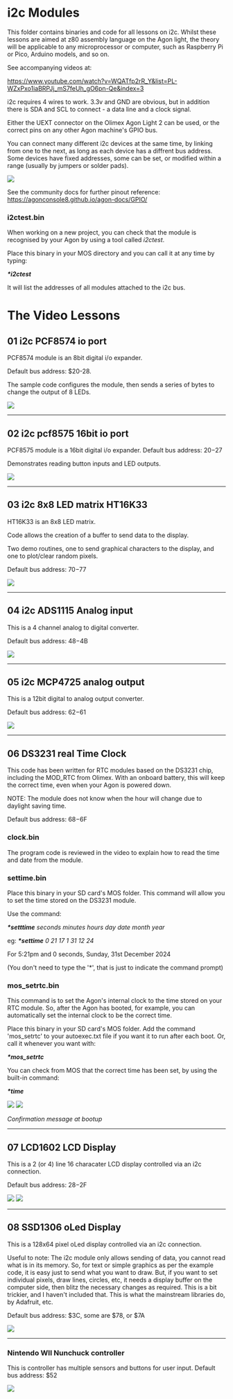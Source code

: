 # i2c Modules
This folder contains binaries and code for all lessons on i2c. Whilst these lessons are aimed at z80 assembly language on the Agon light, the theory will be applicable to any microprocessor or computer, such as Raspberry Pi or Pico, Arduino models, and so on.

See accompanying videos at:

https://www.youtube.com/watch?v=WQATfp2rR_Y&list=PL-WZxPxo1iaBRPJj_mS7feUh_gO6pn-Qe&index=3


i2c requires 4 wires to work. 3.3v and GND are obvious, but in addition there is SDA and SCL to connect - a data line and a clock signal.

Either the UEXT connector on the Olimex Agon Light 2 can be used, or the correct pins on any other Agon machine's GPIO bus.

You can connect many different i2c devices at the same time, by linking from one to the next, as long as each device has a diffrent bus address. Some devices have fixed addresses, some can be set, or modified within a range (usually by jumpers or solder pads).

![](./images/io_uext2.png)

See the community docs for further pinout reference:
https://agonconsole8.github.io/agon-docs/GPIO/

### i2ctest.bin

When working on a new project, you can check that the module is recognised by your Agon by using a tool called <i>i2ctest</I>.

Place this binary in your MOS directory and you can call it at any time by typing:

<B><i>*i2ctest</i></B>

It will list the addresses of all modules attached to the i2c bus.



# The Video Lessons

## 01 i2c PCF8574 io port

PCF8574 module is an 8bit digital i/o expander.

Default bus address: $20-28.

The sample code configures the module, then sends a series of bytes to change the output of 8 LEDs.

![](./images/io8bit.png)

<HR>

## 02 i2c pcf8575 16bit io port

PCF8575 module is a 16bit digital i/o expander.
Default bus address: $20-$27

Demonstrates reading button inputs and LED outputs.

![](./images/io16bit.png)

<HR>

## 03 i2c 8x8 LED matrix HT16K33

HT16K33 is an 8x8 LED matrix.

Code allows the creation of a buffer to send data to the display. 

Two demo routines, one to send graphical characters to the display, and one to plot/clear random pixels.

Default bus address: $70-$77

![](./images/matrix.png)

<HR>


## 04 i2c ADS1115 Analog input

This is a 4 channel analog to digital converter.

Default bus address: $48-$4B

![](./images/adc.png)
<HR>

## 05 i2c MCP4725 analog output

This is a 12bit digital to analog output converter.

Default bus address: $62-$61

![](./images/dac.png)

<HR>

## 06 DS3231 real Time Clock

This code has been written for RTC modules based on the DS3231 chip, including the MOD_RTC from Olimex.  With an onboard battery, this will keep the correct time, even when your Agon is powered down. 

NOTE: The module does not know when the hour will change due to daylight saving time.

Default bus address: $68-$6F

### clock.bin

The program code is reviewed in the video to explain how to read the time and date from the module.

### settime.bin

Place this binary in your SD card's MOS folder. This command will allow you to set the time stored on the DS3231 module. 

Use the command:

<B><i>*setttime</B> seconds minutes hours day date month year</i>

eg: 
<B><i>*settime</B> 0 21 17 1 31 12 24</i>

For 5:21pm and 0 seconds, Sunday, 31st December 2024

(You don't need to type the '*', that is just to indicate the command prompt)



### mos_setrtc.bin

This command is to set the Agon's internal clock to the time stored on your RTC module. So, after the Agon has booted, for example, you can automatically set the internal clock to be the correct time.

Place this binary in your SD card's MOS folder.
Add the command 'mos_setrtc' to your autoexec.txt file if you want it to run after each boot.
Or, call it whenever you want with:

<B><i>*mos_setrtc</i></B>

You can check from MOS that the correct time has been set, by using the built-in command:

<B><i>*time</i></B>

![](./images/rtc1.png)
![](./images/agontime.jpg)

<i>Confirmation message at bootup</i>

<HR>

## 07 LCD1602 LCD Display

This is a 2 (or 4) line 16 characater LCD display controlled via an i2c connection.

Default bus address: $28-$2F

![](./images/lcd.png)
![](./images/lcd2.png)

<HR>

## 08 SSD1306 oLed Display

This is a 128x64 pixel oLed display controlled via an i2c connection.

Useful to note: The i2c module only allows sending of data, you cannot read what is in its memory. So, for text or simple graphics as per the example code, it is easy just to send what you want to draw. But, if you want to set individual pixels, draw lines, circles, etc, it needs a display buffer on the computer side, then blitz the necessary changes as required. This is a bit trickier, and I haven't included that. This is what the mainstream libraries do, by Adafruit, etc.

Default bus address: $3C, some are $78, or $7A

![](./images/oled.png)

<HR>

### Nintendo WII Nunchuck controller
This is controller has multiple sensors and buttons for user input.
Default bus address: $52

![](./images/nunchuck.jpg)


